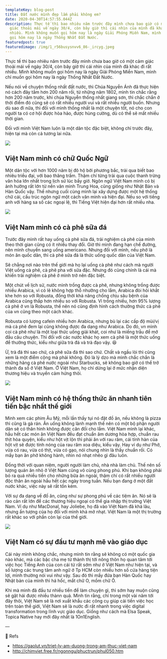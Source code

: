 ```yaml
---
templateKey: blog-post
title: Đất nước mình đẹp lắm phải không em?
date: 2020-04-30T14:57:55.044Z
description: Thực tế thì bao nhiêu năm trước đây mình chưa bao giờ có một cảm
  giác thoải mái về ngày 30/4, còn bây giờ thì cái nhìn của mình đã khác đi rất
  nhiều. Mình không muốn gọi hôm nay là ngày Giải Phóng Miền Nam, mình chỉ muốn
  gọi hôm nay là ngày Thống Nhất Đất Nước.
featuredpost: true
featuredimage: /img/1_r56busysnvv6_86-_ircyg.jpeg
---
```

Thực tế thì bao nhiêu năm trước đây mình chưa bao giờ có một cảm giác thoải mái về ngày 30/4, còn bây giờ thì cái nhìn của mình đã khác đi rất nhiều. Mình không muốn gọi hôm nay là ngày Giải Phóng Miền Nam, mình chỉ muốn gọi hôm nay là ngày Thống Nhất Đất Nước.

Nếu nói về chuyện thống nhất đất nước, thì Chúa Nguyễn Ánh đã thực hiện nó cách đây tầm hơn 200 năm rồi, từ những năm 1802, mình tin chắc rằng hơn 200 năm trước, khi chúa Nguyễn thống nhất giang sơn, thì chắc chắn ở thời điểm đó cũng sẽ có rất nhiều người vui và rất nhiều người buồn. Nhưng dù sao đi nữa, thì đối với mình thống nhất là một chuyện tốt, nó cho con người ta có cơ hội được hòa hảo, được hùng cường, dù có thể sẽ mất nhiều thời gian.

Đối với mình Việt Nam luôn là một dân tộc đặc biệt, không chỉ trước đây, hiện tại mà còn cả tương lai nữa.

![](/img/1_nb2fawi157qdkn4lyysaqq.jpeg)

## Việt Nam mình có chữ Quốc Ngữ

Một dân tộc với hơn 1000 năm bị đô hộ bởi phương bắc, trải qua biết bao nhiêu triều đại, với bao thăng trầm. Thậm chí từng trải qua cuộc thanh trừng văn hóa lớn nhất trong lịch sử lúc bấy giờ. Ngôn ngữ Việt Nam mình có bị ảnh hưởng rất lớn từ nền văn minh Trung Hoa, cũng giống như Nhật Bản và Hàn Quốc vậy. Thế nhưng cuối cùng mình lại xây dựng được một hệ thống chữ cái, cấu trúc ngôn ngữ một cách văn minh và hiện đại. Nếu so với tiếng anh với hàng sa số các ngoại lệ, thì Tiếng Việt hiện đại hơn rất nhiều nha.

![](/img/1_7wxm0h7jicpc2ufsewfvrg.jpeg)

## Việt Nam mình có cà phê sữa đá

Trước đây mình rất hay uống cà phê sữa đá, trải nghiệm cà phê của mình theo thời gian cũng có ít nhiều thay đổi. Giờ thì mình đang hạn chế đường, nên mình chuyển sang uống americano. Nhưng đối với mình, nếu phở là món ăn quốc dân, thì cà phê sữa đá là thức uống quốc dân của Việt Nam.

Sẽ chẳng nơi nào trên thế giới mà họ lại uống cà phê như cách mà người Việt uống cà phê, cà phê pha với sữa đặc. Nhưng đó cũng chính là cái mà khiến trải nghiệm cà phê ở mình trở nên đặc biệt.

Một chút về lịch sử, nước mình trồng được cà phê, nhưng không trồng được nhiều Arabica, vì có lẽ không hợp thỗ nhưỡng cho lắm, Arabica đòi hỏi khắt khe hơn so với Robusta, đồng thời khả năng chống chịu sâu bệnh của Arabica cũng thấp hơn nhiều so với Robusta. Vì trồng nhiều, hơn 95% lượng cà phê ở vn là Robusta, thế nên nó cũng định hình cách thưởng thức cà phê của vn cũng theo một cách khác.

Robusta có lượng cafein nhiều hơn Arabica, nhưng bù lại các cấp độ mùi/vị mà cà phê đem lại cũng không được đa dạng như Arabica. Do đó, vn mình coi cà phê như là một loại thức uống giải khát, coi như là miếng trầu để mở đầu câu chuyện. Thì đối với các nước khác họ xem cà phê là một thức uống để thưởng thức, kiểu như giữa trà đá và trà đạo vậy. 😆

Ừ, trà đá thì sao chứ, cà phê sữa đá thì sao chứ. Chất và ngầu lòi thì cũng xem là một điểm cộng mà phải không. Đó là lý dzo mà mình chắc chắn là những hãng cà phê nước ngoài như Starbucks, sẽ không bao giờ có thể trở thành đa số ở Việt Nam. Ở Việt Nam, họ chỉ dừng lại ở mức nhận diện thương hiệu và truyền cảm hứng thôi.

![](/img/1_r56busysnvv6_86-_ircyg.jpeg)

## Việt Nam mình có hệ thống thức ăn nhanh tiên tiến bậc nhất thế giới

Minh xem các phim Âu Mỹ, mỗi lần thấy tụi nó đặt đồ ăn, nếu không là pizza thì cũng là gà rán. Ăn uống không lành mạnh thế nên có một bộ phận người dân sẽ có thân hình không được cân đối cho lắm. Việt Nam mình lại khác, hầu hết các món ăn Việt Nam đều đạt chuẩn âm dương hòa hợp, chuẩn rau thịt hòa quyện, kiểu như hột vịt lộn thì phải ăn với rau răm, cái tính hàn của hột vịt sẽ được tính nóng của rau răm xoa diệu, kiểu vậy. Hay ví dụ như Phở, vừa có rau, vừa có thịt, vừa có gạo, nói chung nhìn là thấy chuẩn rồi. Có mấy bạn ăn phở không hành, nhìn nó nhạt nhẽo gì đâu luôn.

Đồng thời với quan niệm, người người làm chủ, nhà nhà làm chủ. Thế nên số lượng quán ăn nhỏ ở Việt Nam cũng vô cùng phong phú. Khi bạn không phải bỏ ra quá nhiều tiền cho những bữa ăn ngoài, thậm chí có rất nhiều người độc thân ăn ngoài hầu hết các ngày trong tuần. Nếu bạn đang ở một đất nước khác, việc này sẽ rất tốn kém.

Với sự đa dạng về đố ăn, cũng như sự phong phú về các tiệm ăn. Nó sẽ là rào cản rất lớn để các thương hiệu ngoại có thể gia nhập thị trường Việt Nam. Ví dụ như MacDonal, hay Joliebe, họ đã vào Việt Nam đã khá lâu, nhưng ấn tượng của họ đối với mình khá mờ nhạt. Việt Nam là một thị trường rất khác so với phần còn lại của thế giới.

![](/img/1_1v1x8y9pnnf1jkw6phcfyq.jpeg)

## Việt Nam có sự đầu tư mạnh mẽ vào giáo dục

Cái này mình không chắc, nhưng mình tin rằng sẽ không có một quốc gia nào khác, mà các bậc cha mẹ từ thành thị tới nông thôn họ quan tâm tới việc học Tiếng Anh của con cái từ rất sớm như ở Việt Nam như hiện tại, và số lượng các trung tâm anh ngữ ở Tp HCM còn nhiều hơn số cửa hàng tiện lợi, mình thường nói vui như vậy. Sau đó thì mấy đứa bạn Hàn Quốc hay Nhật bản của mình thì há hốc, mắt chữ O, mồm chữ Ô.

Khi mà mình đã đầu tư nhiều tiền để làm chuyện gì, thì sớm hay muộn cũng sẽ gặt hái được nhiều thànn quả. Mình tin rằng, chỉ trong một vài năm tới đây thôi, Việt Nam sẽ là nơi xuất khẩu các công cụ giúp cải tiến việc học trên toàn thế giới, Việt Nam sẽ là nước đi rất nhanh trong việc digital transformation trong lĩnh vực giáo dục. Giống như cách mà Elsa Speak, Topica Native hay mới đây nhất là 1On1English.

—

🌱 Refs

* https://gaolut.vn/triet-ly-am-duong-trong-am-thuc-viet-nam
* http://chimviet.free.fr/ngonngu/phuctrun/phul050.htm